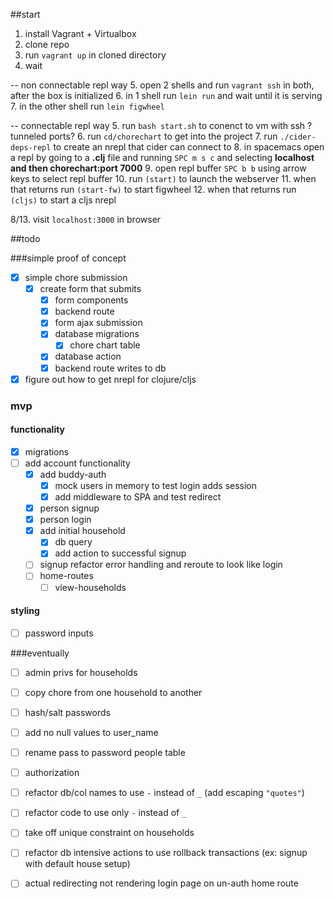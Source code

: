 ##start

1. install Vagrant + Virtualbox 
2. clone repo
3. run `vagrant up` in cloned directory
4. wait

-- non connectable repl way
5. open 2 shells and run `vagrant ssh` in both, after the box is initialized
6. in 1 shell run `lein run` and wait until it is serving
7. in the other shell run `lein figwheel` 

-- connectable repl way
5. run `bash start.sh` to conenct to vm with ssh ?tunneled ports?
6. run `cd/chorechart` to get into the project
7. run `./cider-deps-repl` to create an nrepl that cider can connect to
8. in spacemacs open a repl by going to a **.clj** file and running `SPC m s c` and selecting **localhost and  then chorechart:port 7000**
9. open repl buffer `SPC b b` using arrow keys to select repl buffer
10. run `(start)` to launch the webserver
11. when that returns run `(start-fw)` to start figwheel
12. when that returns run `(cljs)` to start a cljs nrepl

8/13. visit `localhost:3000` in browser

##todo

###simple proof of concept
- [x] simple chore submission
  - [x] create form that submits
    - [x] form components
    - [x] backend route
    - [x] form ajax submission
    - [x] database migrations
      - [x] chore chart table
    - [x] database action
    - [x] backend route writes to db
      
- [x] figure out how to get nrepl for clojure/cljs

### mvp
#### functionality
- [x] migrations
- [ ] add account functionality
  - [x] add buddy-auth
    - [x] mock users in memory to test login adds session
    - [x] add middleware to SPA and test redirect
  - [x] person signup
  - [x] person login
  - [x] add initial household 
    - [x] db query
    - [x] add action to successful signup
  - [ ] signup refactor error handling and reroute to look like login
  - [ ] home-routes
    - [ ] view-households
  
#### styling
- [ ] password inputs
    
###eventually

 - [ ] admin privs for households
 - [ ] copy chore from one household to another
 - [ ] hash/salt passwords
 - [ ] add no null values to user_name
 - [ ] rename pass to password people table
 - [ ] authorization
 - [ ] refactor db/col names to use `-` instead of `_` (add escaping `"quotes"`)
 - [ ] refactor code to use only `-` instead of `_`
 - [ ] take off unique constraint on households
 - [ ] refactor db intensive actions to use rollback transactions (ex: signup with default house setup)
 - [ ] actual redirecting not rendering login page on un-auth home route

